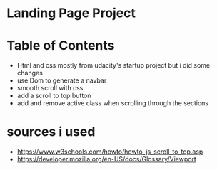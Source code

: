 # Landing Page Project

# Table of Contents

* Html and css mostly from udacity's startup project but i did some changes
* use Dom to generate a navbar 
* smooth scroll with css
* add a scroll to top button
* add and remove active class when scrolling through the sections 

# sources i used 

* https://www.w3schools.com/howto/howto_js_scroll_to_top.asp
* https://developer.mozilla.org/en-US/docs/Glossary/Viewport






